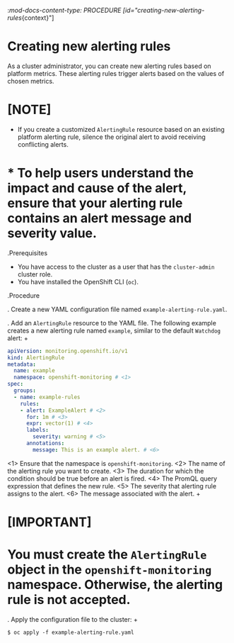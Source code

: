 :_mod-docs-content-type: PROCEDURE
[id="creating-new-alerting-rules_{context}"]
# Creating new alerting rules

As a cluster administrator, you can create new alerting rules based on platform metrics.
These alerting rules trigger alerts based on the values of chosen metrics.

# [NOTE]
* If you create a customized `AlertingRule` resource based on an existing platform alerting rule, silence the original alert to avoid receiving conflicting alerts.

# * To help users understand the impact and cause of the alert, ensure that your alerting rule contains an alert message and severity value.

.Prerequisites

* You have access to the cluster as a user that has the `cluster-admin` cluster role.
* You have installed the OpenShift CLI (`oc`).

.Procedure

. Create a new YAML configuration file named `example-alerting-rule.yaml`.

. Add an `AlertingRule` resource to the YAML file.
The following example creates a new alerting rule named `example`, similar to the default `Watchdog` alert:
+

```yaml
apiVersion: monitoring.openshift.io/v1
kind: AlertingRule
metadata:
  name: example
  namespace: openshift-monitoring # <1>
spec:
  groups:
  - name: example-rules
    rules:
    - alert: ExampleAlert # <2>
      for: 1m # <3>
      expr: vector(1) # <4>
      labels:
        severity: warning # <5>
      annotations:
        message: This is an example alert. # <6>

```
<1> Ensure that the namespace is `openshift-monitoring`.
<2> The name of the alerting rule you want to create.
<3> The duration for which the condition should be true before an alert is fired.
<4> The PromQL query expression that defines the new rule.
<5> The severity that alerting rule assigns to the alert.
<6> The message associated with the alert.
+
# [IMPORTANT]
# You must create the `AlertingRule` object in the `openshift-monitoring` namespace. Otherwise, the alerting rule is not accepted.

. Apply the configuration file to the cluster:
+

```terminal
$ oc apply -f example-alerting-rule.yaml

```
